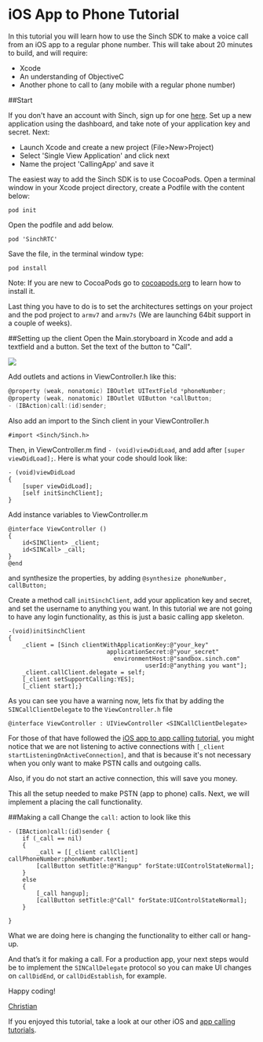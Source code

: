# iOS App to Phone Tutorial

In this tutorial you will learn how to use the Sinch SDK to make a voice call from an iOS app to a regular phone number. This will take about 20 minutes to build, and will require:
* Xcode
* An understanding of ObjectiveC
* Another phone to call to (any mobile with a regular phone number)

##Start

If you don't have an account with Sinch, sign up for one [here](https://www.sinch.com/dashboard/#/signup). Set up a new application using the dashboard, and take note of your application key and secret. Next:

* Launch Xcode and create a new project (File>New>Project)
* Select 'Single View Application' and click next
* Name the project 'CallingApp' and save it

The easiest way to add the Sinch SDK is to use CocoaPods. Open a terminal window in your Xcode project directory, create a Podfile with the content below:

```pod init```

Open the podfile and add below.

```
pod 'SinchRTC'
```

Save the file, in the terminal window type:

```pod install```

Note: If you are new to CocoaPods go to [cocoapods.org](http://cocoapods.org/) to learn how to install it.

Last thing you have to do is to set the architectures settings on your project and the pod project to `armv7` and `armv7s` (We are launching 64bit support in a couple of weeks).

##Setting up the client
Open the Main.storyboard in Xcode and add a textfield and a button. Set the text of the button to "Call".

![](images/callscreen.png)

Add outlets and actions in ViewController.h like this:

```objectivec
@property (weak, nonatomic) IBOutlet UITextField *phoneNumber;
@property (weak, nonatomic) IBOutlet UIButton *callButton;
- (IBAction)call:(id)sender;
```

Also add an import to the Sinch client in your ViewController.h

```#import <Sinch/Sinch.h>```

Then, in ViewController.m find `- (void)viewDidLoad`, and add after `[super viewDidLoad];`. Here is what your code should look like:

```
- (void)viewDidLoad
{
    [super viewDidLoad];
    [self initSinchClient];
}
```

Add instance variables to ViewController.m

```
@interface ViewController ()
{
    id<SINClient> _client;
    id<SINCall> _call;
}
@end
```

and synthesize the properties, by adding `@synthesize phoneNumber, callButton;`

Create a method call `initSinchClient`, add your application key and secret, and set the username to anything you want. In this tutorial we are not going to have any login functionality, as this is just a basic calling app skeleton.

```
-(void)initSinchClient 
{
    _client = [Sinch clientWithApplicationKey:@"your_key"
                            applicationSecret:@"your_secret"
                              environmentHost:@"sandbox.sinch.com"
                                       userId:@"anything you want"];
    _client.callClient.delegate = self;
    [_client setSupportCalling:YES];
    [_client start];}
```

As you can see you have a warning now, lets fix that by adding the `SINCallClientDelegate` to the `ViewController.h` file 

`@interface ViewController : UIViewController
<SINCallClientDelegate>`

For those of that have followed the [iOS app to app calling tutorial](https://www.sinch.com/tutorials/ios-simple-voice-app-tutorial/), you might notice that we are not listening to active connections with `[_client startListeningOnActiveConnection]`, and that is because it's not necessary when you only want to make PSTN calls and outgoing calls. 

Also, if you do not start an active connection, this will save you money. 

This all the setup needed to make PSTN (app to phone) calls. Next, we will implement a placing the call functionality.

##Making a call 
Change the `call:` action to look like this 

```
- (IBAction)call:(id)sender {
    if (_call == nil)
    {
        _call = [[_client callClient] callPhoneNumber:phoneNumber.text];
        [callButton setTitle:@"Hangup" forState:UIControlStateNormal];
    }
    else
    {
        [_call hangup];
        [callButton setTitle:@"Call" forState:UIControlStateNormal];
    }
    
}
```

What we are doing here is changing the functionality to either call or hang-up.

And that’s it for making a call. For a production app, your next steps would be to implement the `SINCallDelegate` protocol so you can make UI changes on `callDidEnd`, or `callDidEstablish`, for example.

Happy coding!

[Christian](https://www.sinch.com/author/christian/)

If you enjoyed this tutorial, take a look at our other iOS and [app calling tutorials](https://www.sinch.com/tutorials/?tags%5B%5D=app-to-app&tags%5B%5D=app-to-phone).
